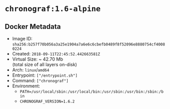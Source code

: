 # `chronograf:1.6-alpine`

## Docker Metadata

- Image ID: `sha256:b257f70b056a3a25e1904a7a6e6c6cbefb0489f8f52096e8880754cf40080224`
- Created: `2018-09-11T22:45:52.442663581Z`
- Virtual Size: ~ 42.70 Mb  
  (total size of all layers on-disk)
- Arch: `linux`/`amd64`
- Entrypoint: `["/entrypoint.sh"]`
- Command: `["chronograf"]`
- Environment:
  - `PATH=/usr/local/sbin:/usr/local/bin:/usr/sbin:/usr/bin:/sbin:/bin`
  - `CHRONOGRAF_VERSION=1.6.2`
